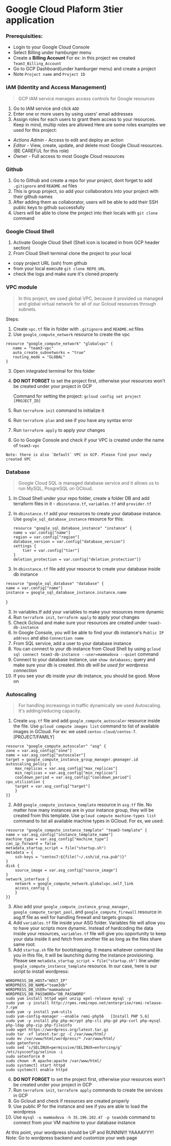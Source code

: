 # Google Cloud Plaform 3tier application

### Prerequisities:
	
- Login to your Google Cloud Console
- Select Billing under hamburger menu
- Create a __Billing Account__ For ex: in this project we created ```Team3_Billing_Account```
- Go to GCP Dashboard(under hamburger menu) and create a project
- Note `Project name` and `Project ID`

### IAM (Identity and Access Management)
> GCP IAM service manages access controls for Google resources
1. Go to IAM service and click `ADD`
2. Enter one or more users by using users' email addresses
3. Assign roles for each users to grant them access to your resources. Keep in mind, multip roles are allowed
		Here are some roles examples we used for this project:
		
- *Actions Admin*  - Access to edit and deploy an action
- *Editor*  - View, create, update, and delete most Google Cloud resources. (BE CAREFUL for this role)
- *Owner* - Full access to most Google Cloud resources


### Github

1. Go to Github and create a repo for your project, dont forget to add `.gitignore` and `README.md` files
2. This is group project, so add your collaborators into your project with their github names
3. After adding them as collaborator, users will be able to add their SSH public keys to github successfully
4. Users will be able to clone the project into their locals with `git clone` command

### Google Cloud Shell
1. Activate Google Cloud Shell (Shell icon is located in from GCP header section)
2. From Cloud Shell terminal clone the project to your local
- copy project URL (ssh) from github
- from your local execute `git clone REPO_URL`
- check the logs and make sure it's cloned properly

 ### VPC module
 > In this project, we used global VPC, because it provided us managed and global virtual network for all of our Gcloud resources through subnets. 

Steps:
 1. Create `vpc.tf` file in folder with `.gitignore` and `README.md` files
 2. Use `google_compute_network` resource to create the vpc
 ```
 resource "google_compute_network" "globalvpc" {
	name = "team3-vpc"
	auto_create_subnetworks = "true"
	routing_mode = "GLOBAL"
}
```
  3. Open integrated terminal for this folder 
  4. **DO NOT FORGET** to set the project first, otherwise your resources won't be created under your project in GCP
     
     Command for setting the project:
     			`gcloud config set project [PROJECT_ID]`
   5. Run `terraform init` command to initialize it
   6. Run `terraform plan` and see if you have any syntax error
   7. Run `terraform apply` to apply your changes
   8. Go to Google Console and check if your VPC is created under the name of `team3-vpc`
   	
	Note: there is also `Default` VPC in GCP. Please find your newly created VPC
	
   ### Database
> Google Cloud SQL is managed database service and it allows us to run MySQL, PosgreSQL on GCloud.

 1. In Cloud Shell under your repo folder, create a folder DB and add terraform files in it - `dbinstance.tf`, `variables.tf` and `provider.tf`
 2. In `dbinstance.tf` add your resources to create your database instance. Use `google_sql_database_instance` resource for this:
 
	```
	resource "google_sql_database_instance" "instance" {
	name = var.config["name"]
	region = var.config["region"]
	database_version = var.config["database_version"]
	settings {
		tier = var.config["tier"]
	}
	deletion_protection = var.config["deletion_protection"]}

  3. In `dbinstance.tf` file add your resource to create your database inside db instance
  
	resource "google_sql_database" "database" {
	name = var.config["name"]
	instance = google_sql_database_instance.instance.name
}
	
  3. In variables.tf add your variables to make your resources more dynamic
  4. Run `terraform init`, `terraform apply` to apply your changes
  5. Check Gcloud and make sure your resources are created under `team3-db-instance`
  6. In Google Console, you will be able to find your db instance's `Public IP address` and also `Connection name`
  7. From SQL service, add a user to your database instance 
  8. You can connect to your db instance from Cloud Shell by using `gcloud sql connect team3-db-instance --user=mammadova --quiet` command
  9. Connect to your database instance, use `show databases;` query and make sure your db is created. *this db will be used for wordpress connection*
  10. If you see your db inside your db instance, you should be good. Move on 
	
	
   ### Autoscaling
 > For handling increasings in traffic dynamically we used Autoscaling. It's adding/reducing capacity.

  1. Create `asg.tf` file and add `google_compute_autoscaler` resource inside the file. Use `gcloud compute images list` command to list of available images in GCloud. For ex: we used `centos-cloud/centos-7`.  [PROJECT/FAMILY]
    
	resource "google_compute_autoscaler" "asg" {
	zone = var.asg_config["zone"]
	name = var.asg_config["autoscaler"]
	target = google_compute_instance_group_manager.gmanager.id
	autoscaling_policy {
		max_replicas = var.asg_config["max_replicas"]
		min_replicas = var.asg_config["min_replicas"]
		cooldown_period = var.asg_config["cooldown_period"]
	cpu_utilization {
		target = var.asg_config["target"]
		}
	}}

     
  2.  Add `google_compute_instance_template` resource in `asg.tf` file. No matter how many instances are in your instance group, they will be created from this template. Use `gcloud compute machine-types list` command to list all available machine types in GCloud.  For ex, we used: 

	resource "google_compute_instance_template" "team3-template" {
	name = var.asg_config["instance_template_name"]
	machine_type = var.asg_config["machine_type"]
	can_ip_forward = false
    metadata_startup_script = file("startup.sh")
    metadata = {
		ssh-keys = "centos7:${file("~/.ssh/id_rsa.pub")}"
    }
	disk {
		source_image = var.asg_config["source_image"]
	}
	network_interface {
		network = google_compute_network.globalvpc.self_link
		access_config {
		}
	}}
	
3. Also add your `google_compute_instance_group_manager`, `google_compute_target_pool`, and `google_compute_firewall` resource in asg.tf file as well for handling firewall and targets groups.
4. Add `variables.tf` file inside your ASG folder. Variables file will allow you to have your scripts more dynamic. Instead of hardcoding the data inside your resources, `variables.tf` file will give you opportunity to keep your data inside it and fetch from another file as long as the files share same root.
5. Add `startup.sh` file for bootstrapping. It means whatever command like you in this file, it will be launching during the instance provisioning. Please see `metadata_startup_script = file("startup.sh")` line under `google_compute_instance_template` resource.
In our case, here is our script to install wordpress:
```
WORDPRESS_DB_HOST="HOST_IP"
WORDPRESS_DB_NAME="team3db"
WORDPRESS_DB_USER="mammadova"
WORDPRESS_DB_PASSWORD="DB_PASSWORD"
sudo yum install httpd wget unzip epel-release mysql -y
sudo yum -y install http://rpms.remirepo.net/enterprise/remi-release-7.rpm
sudo yum -y install yum-utils
sudo yum-config-manager --enable remi-php56   [Install PHP 5.6]
sudo yum -y install php php-mcrypt php-cli php-gd php-curl php-mysql php-ldap php-zip php-fileinfo
sudo wget https://wordpress.org/latest.tar.gz
sudo tar -xf latest.tar.gz -C /var/www/html/
sudo mv /var/www/html/wordpress/* /var/www/html/
sudo getenforce
sudo sed ‘s/SELINUX=permissive/SELINUX=enforcing/g’ /etc/sysconfig/selinux -i
sudo setenforce 0
sudo chown -R apache:apache /var/www/html/
sudo systemctl start httpd
sudo systemctl enable httpd
```
6. **DO NOT FORGET** to set the project first, otherwise your resources won't be created under your project in GCP
7. Run `terraform init`, `terraform apply` commands to create the services in GCP
8. Go Gcloud and check if resources are created properly
9. Use public IP for the instance and see if you are able to load the wordpress
10. Use `mysql -u mammadova -h 35.196.102.47 -p team3db` command to connect from your VM machine to your database instance


At this point, your wordpress should be UP and RUNNIN!!! YAAAAYYY!
Note: Go to wordpress backend and customize your web page
     
  
	


																	






